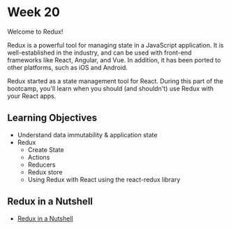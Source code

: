 # Week 20

Welcome to Redux!

Redux is a powerful tool for managing state in a JavaScript application. It is well-established in the industry, and can be used with front-end frameworks like React, Angular, and Vue. In addition, it has been ported to other platforms, such as iOS and Android.

Redux started as a state management tool for React. During this part of the bootcamp, you'll learn when you should (and shouldn't) use Redux with your React apps.

## Learning Objectives

- Understand data immutability & application state
- Redux
  - Create State
  - Actions
  - Reducers
  - Redux store
  - Using Redux with React using the react-redux library
  
## Redux in a Nutshell

- [Redux in a Nutshell](https://github.com/DigitalCraftsStudents/hyb-fl-11-2020-cohort/blob/main/lectures/week-20/REDUX-FLOW.md)


